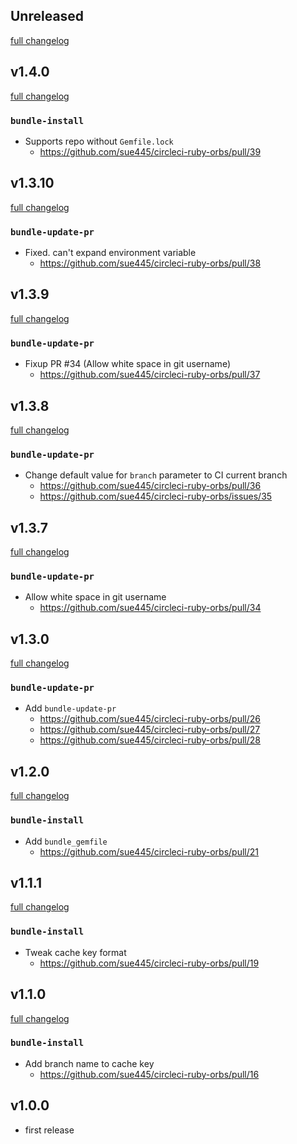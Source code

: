 ## Unreleased
[full changelog](http://github.com/sue445/circleci-ruby-orbs/compare/1.4.0...master)

## v1.4.0
[full changelog](http://github.com/sue445/circleci-ruby-orbs/compare/1.3.10...1.4.0)

### `bundle-install`
* Supports repo without `Gemfile.lock`
  * https://github.com/sue445/circleci-ruby-orbs/pull/39

## v1.3.10
[full changelog](http://github.com/sue445/circleci-ruby-orbs/compare/1.3.9...1.3.10)

### `bundle-update-pr`
* Fixed. can't expand environment variable
  * https://github.com/sue445/circleci-ruby-orbs/pull/38

## v1.3.9
[full changelog](http://github.com/sue445/circleci-ruby-orbs/compare/1.3.8...1.3.9)

### `bundle-update-pr`
* Fixup PR #34 (Allow white space in git username)
  * https://github.com/sue445/circleci-ruby-orbs/pull/37

## v1.3.8
[full changelog](http://github.com/sue445/circleci-ruby-orbs/compare/1.3.7...1.3.8)

### `bundle-update-pr`
* Change default value for `branch` parameter to CI current branch
  * https://github.com/sue445/circleci-ruby-orbs/pull/36
  * https://github.com/sue445/circleci-ruby-orbs/issues/35

## v1.3.7
[full changelog](http://github.com/sue445/circleci-ruby-orbs/compare/1.3.6...1.3.7)

### `bundle-update-pr`
* Allow white space in git username
  * https://github.com/sue445/circleci-ruby-orbs/pull/34

## v1.3.0
[full changelog](http://github.com/sue445/circleci-ruby-orbs/compare/1.2.0...1.3.0)

### `bundle-update-pr`
* Add `bundle-update-pr`
  * https://github.com/sue445/circleci-ruby-orbs/pull/26
  * https://github.com/sue445/circleci-ruby-orbs/pull/27
  * https://github.com/sue445/circleci-ruby-orbs/pull/28

## v1.2.0
[full changelog](http://github.com/sue445/circleci-ruby-orbs/compare/1.1.2...1.2.0)

### `bundle-install`
* Add `bundle_gemfile`
  * https://github.com/sue445/circleci-ruby-orbs/pull/21

## v1.1.1
[full changelog](http://github.com/sue445/circleci-ruby-orbs/compare/1.1.0...1.1.1)

### `bundle-install`
* Tweak cache key format
  * https://github.com/sue445/circleci-ruby-orbs/pull/19

## v1.1.0
[full changelog](http://github.com/sue445/circleci-ruby-orbs/compare/1.0.0...1.1.0)

### `bundle-install`
* Add branch name to cache key
  * https://github.com/sue445/circleci-ruby-orbs/pull/16

## v1.0.0
* first release
